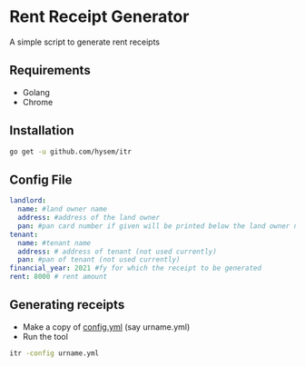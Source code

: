 # Rent Receipt Generator
A simple script to generate rent receipts
## Requirements
- Golang
- Chrome
## Installation
```bash
go get -u github.com/hysem/itr
```

## Config File
```yaml
landlord:
  name: #land owner name
  address: #address of the land owner
  pan: #pan card number if given will be printed below the land owner name
tenant:
  name: #tenant name
  address: # address of tenant (not used currently)
  pan: #pan of tenant (not used currently)
financial_year: 2021 #fy for which the receipt to be generated
rent: 8000 # rent amount

```

## Generating receipts
- Make a copy of [config.yml](https://github.com/hysem/itr/blob/master/config.yaml) (say urname.yml)
- Run the tool 
```bash
itr -config urname.yml